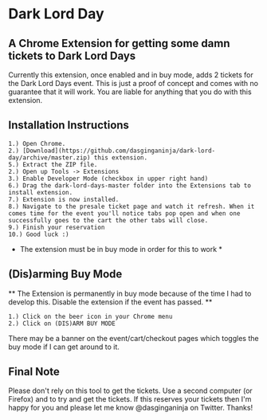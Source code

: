 # Dark Lord Day
## A Chrome Extension for getting some damn tickets to Dark Lord Days

Currently this extension, once enabled and in buy mode, adds 2 tickets for the Dark Lord Days event. This is just a proof of concept and comes with no guarantee that it will work. You are liable for anything that you do with this extension.

## Installation Instructions

	1.) Open Chrome.
	2.) [Download](https://github.com/dasginganinja/dark-lord-day/archive/master.zip) this extension.
	5.) Extract the ZIP file.
	2.) Open up Tools -> Extensions
	3.) Enable Developer Mode (checkbox in upper right hand)
	6.) Drag the dark-lord-days-master folder into the Extensions tab to install extension.
	7.) Extension is now installed.
	8.) Navigate to the presale ticket page and watch it refresh. When it comes time for the event you'll notice tabs pop open and when one successfully goes to the cart the other tabs will close.
	9.) Finish your reservation
	10.) Good luck :)

* The extension must be in buy mode in order for this to work *


## (Dis)arming Buy Mode

** The Extension is permanently in buy mode because of the time I had to develop this. Disable the extension if the event has passed. **

	1.) Click on the beer icon in your Chrome menu
	2.) Click on (DIS)ARM BUY MODE

There may be a banner on the event/cart/checkout pages which toggles the buy mode if I can get around to it.

## Final Note

Please don't rely on this tool to get the tickets. Use a second computer (or Firefox) and to try and get the tickets. If this reserves your tickets then I'm happy for you and please let me know @dasginganinja on Twitter.  Thanks!